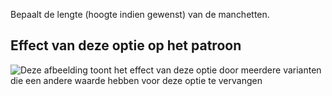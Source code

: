 Bepaalt de lengte (hoogte indien gewenst) van de manchetten.

## Effect van deze optie op het patroon

![Deze afbeelding toont het effect van deze optie door meerdere varianten die een andere waarde hebben voor deze optie te vervangen](carlita_cufflength_sample.svg "Effect van deze optie op het patroon")
